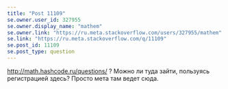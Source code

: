 ```yaml
---
title: "Post 11109"
se.owner.user_id: 327955
se.owner.display_name: "mathem"
se.owner.link: "https://ru.meta.stackoverflow.com/users/327955/mathem"
se.link: "https://ru.meta.stackoverflow.com/q/11109"
se.post_id: 11109
se.post_type: question
---
```

<p><a href="http://math.hashcode.ru/questions/" rel="nofollow noreferrer">http://math.hashcode.ru/questions/</a> ? Можно ли туда зайти, пользуясь регистрацией здесь? Просто мета там ведет сюда.</p>
